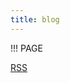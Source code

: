 ```yaml
---
title: blog
---
```


!!! PAGE 

<a class="button" href="http://192.168.1.105/grav/ar/blog.rss"><i class="fa fa-rss-square"></i> RSS</a>